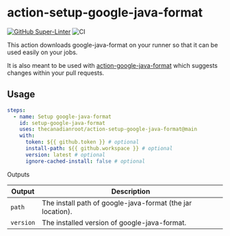 # action-setup-google-java-format

[![GitHub Super-Linter](https://github.com/actions/typescript-action/actions/workflows/linter.yml/badge.svg)](https://github.com/super-linter/super-linter)
![CI](https://github.com/actions/typescript-action/actions/workflows/ci.yml/badge.svg)

This action downloads google-java-format on your runner
so that it can be used easily on your jobs.

It is also meant to be used with
[action-google-java-format](https://github.com/thecanadianroot/action-google-java-format)
which suggests changes within your pull requests.

## Usage

```yaml
steps:
  - name: Setup google-java-format
    id: setup-google-java-format
    uses: thecanadianroot/action-setup-google-java-format@main
    with:
      token: ${{ github.token }} # optional
      install-path: ${{ github.workspace }} # optional
      version: latest # optional
      ignore-cached-install: false # optional
```

Outputs

| Output    | Description                                                |
|-----------|------------------------------------------------------------|
| `path`    | The install path of google-java-format (the jar location). |
| `version` | The installed version of google-java-format.               |
